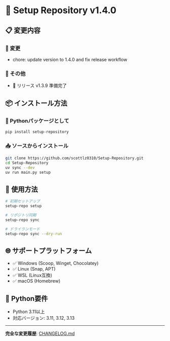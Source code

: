 # 🚀 Setup Repository v1.4.0

## 📋 変更内容

### 🔄 変更
- chore: update version to 1.4.0 and fix release workflow

### 🔧 その他
- 🚀 リリース v1.3.9 準備完了

## 📦 インストール方法

### 🐍 Pythonパッケージとして
```bash
pip install setup-repository
```

### 📥 ソースからインストール
```bash
git clone https://github.com/scottlz0310/Setup-Repository.git
cd Setup-Repository
uv sync --dev
uv run main.py setup
```

## 🔧 使用方法

```bash
# 初期セットアップ
setup-repo setup

# リポジトリ同期
setup-repo sync

# ドライランモード
setup-repo sync --dry-run
```

## 🌐 サポートプラットフォーム

- ✅ Windows (Scoop, Winget, Chocolatey)
- ✅ Linux (Snap, APT)
- ✅ WSL (Linux互換)
- ✅ macOS (Homebrew)

## 🐍 Python要件

- Python 3.11以上
- 対応バージョン: 3.11, 3.12, 3.13

---

**完全な変更履歴**: [CHANGELOG.md](https://github.com/scottlz0310/Setup-Repository/blob/main/CHANGELOG.md)
